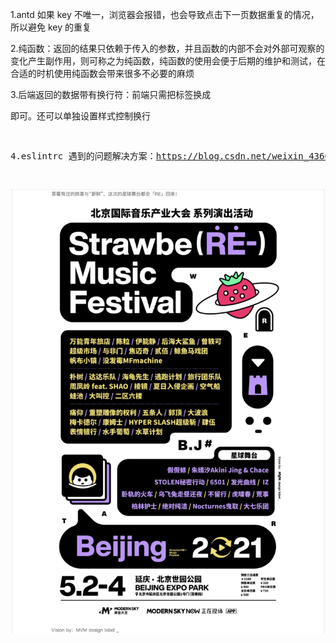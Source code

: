 1.antd 如果 key 不唯一，浏览器会报错，也会导致点击下一页数据重复的情况，所以避免 key 的重复

2.纯函数：返回的结果只依赖于传入的参数，并且函数的内部不会对外部可观察的变化产生副作用，则可称之为纯函数，纯函数的使用会便于后期的维护和测试，在合适的时机使用纯函数会带来很多不必要的麻烦

3.后端返回的数据带有换行符：前端只需把标签换成<pre/>即可。还可以单独设置样式控制换行

4.eslintrc 遇到的问题解决方案：https://blog.csdn.net/weixin_43664308/article/details/94728573

![image](https://github.com/fableleslie/image_folder/blob/main/%E6%88%AA%E5%B1%8F2021-04-26%20%E4%B8%8B%E5%8D%883.57.26%E7%9A%84%E5%89%AF%E6%9C%AC.png)
